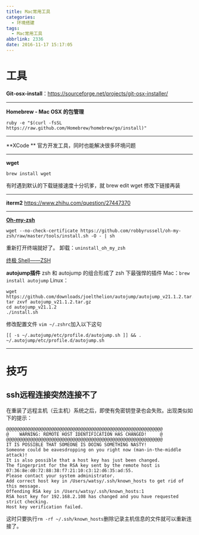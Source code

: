 ```yaml
---
title: Mac常用工具
categories:
  - 环境搭建
tags:
  - Mac常用工具
abbrlink: 2336
date: 2016-11-17 15:17:05
---
```


# 工具


**Git-osx-install**：https://sourceforge.net/projects/git-osx-installer/

---
**Homebrew - Mac OSX 的包管理**
```
ruby -e "$(curl -fsSL https://raw.github.com/Homebrew/homebrew/go/install)"
```

---
**XCode **
官方开发工具，同时也能解决很多环境问题

---
**wget**
```
brew install wget
```
有时遇到默认的下载链接速度十分坑爹，就 brew edit wget 修改下链接再装

---
**iterm2**
https://www.zhihu.com/question/27447370

---
**[Oh-my-zsh](https://github.com/robbyrussell/oh-my-zsh)**
```
wget --no-check-certificate https://github.com/robbyrussell/oh-my-zsh/raw/master/tools/install.sh -O - | sh
```
重新打开终端就好了。
卸载：`uninstall_oh_my_zsh`

[终极 Shell——ZSH](https://zhuanlan.zhihu.com/p/19556676?columnSlug=mactalk)

**autojump插件**
zsh 和 autojump 的组合形成了 zsh 下最强悍的插件
Mac：`brew install autojump`
Linux：
```
wget https://github.com/downloads/joelthelion/autojump/autojump_v21.1.2.tar.gz
tar zxvf autojump_v21.1.2.tar.gz
cd autojump_v21.1.2
./install.sh
```

修改配置文件
`vim ~/.zshrc`加入以下这句
```
[[ -s ~/.autojump/etc/profile.d/autojump.sh ]] && . ~/.autojump/etc/profile.d/autojump.sh
```


---
# 技巧

## ssh远程连接突然连接不了
在重装了远程主机（云主机）系统之后，即使有免密钥登录也会失败。出现类似如下的提示：
```
@@@@@@@@@@@@@@@@@@@@@@@@@@@@@@@@@@@@@@@@@@@@@@@@@@@@@@@@@@@  
@    WARNING: REMOTE HOST IDENTIFICATION HAS CHANGED!     @  
@@@@@@@@@@@@@@@@@@@@@@@@@@@@@@@@@@@@@@@@@@@@@@@@@@@@@@@@@@@  
IT IS POSSIBLE THAT SOMEONE IS DOING SOMETHING NASTY!  
Someone could be eavesdropping on you right now (man-in-the-middle attack)!  
It is also possible that a host key has just been changed.  
The fingerprint for the RSA key sent by the remote host is  
07:36:8e:d0:72:88:38:f7:21:10:c3:12:d6:35:ad:55.  
Please contact your system administrator.  
Add correct host key in /Users/watsy/.ssh/known_hosts to get rid of this message.  
Offending RSA key in /Users/watsy/.ssh/known_hosts:1  
RSA host key for 192.168.2.108 has changed and you have requested strict checking.  
Host key verification failed.  
```
这时只要执行`rm -rf ~/.ssh/known_hosts`删除记录主机信息的文件就可以重新连接了。


